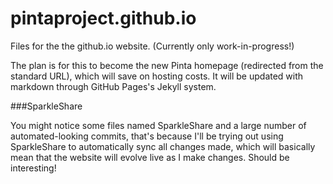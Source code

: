 pintaproject.github.io
======================

Files for the the github.io website. (Currently only work-in-progress!)

The plan is for this to become the new Pinta homepage (redirected from the standard URL), which will save on hosting costs.
It will be updated with markdown through GitHub Pages's Jekyll system.


###SparkleShare

You might notice some files named SparkleShare and a large number of automated-looking commits, that's because I'll be trying
out using SparkleShare to automatically sync all changes made, which will basically mean that the website will evolve
live as I make changes. Should be interesting!
